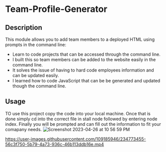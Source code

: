 # Team-Profile-Generator


## Description

This module allows you to add team members to a deployed HTML using prompts in the command line:

- Learn to code projects that can be accessed through the command line.
- I built this so team members can be added to the website easily in the command line.
- It solves the issue of having to hard code employees information and can be updated easily.
- I learned how to code JavaScript that can be be generated and updated though the command line.



## Usage

TO use this project copy the code into your local machine. Once that is done simply cd into the correct file in stall node followed by entering node index. Finally you will be prompted and can fill out the information to fit your comapany needs. 
![Screenshot 2023-04-26 at 10 56 59 PM](https://user-images.githubusercontent.com/109185946/234773420-499ad5e0-4325-46be-800b-261542462fc9.png)
    



https://user-images.githubusercontent.com/109185946/234773455-56c3f750-5b79-4a73-936c-46b113ddb16e.mp4

